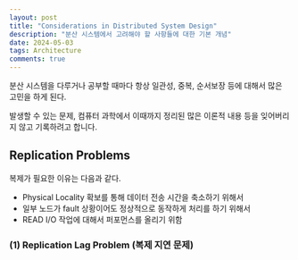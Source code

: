 ```yaml
---
layout: post
title: "Considerations in Distributed System Design"
description: "분산 시스템에서 고려해야 할 사항들에 대한 기본 개념"
date: 2024-05-03
tags: Architecture
comments: true
---
```


분산 시스템을 다루거나 공부할 때마다 항상 일관성, 중복, 순서보장 등에 대해서 많은 고민을 하게 된다.

발생할 수 있는 문제, 컴퓨터 과학에서 이때까지 정리된 많은 이론적 내용 등을 잊어버리지 않고 기록하려고 합니다.

## Replication Problems

복제가 필요한 이유는 다음과 같다.
- Physical Locality 확보를 통해 데이터 전송 시간을 축소하기 위해서
- 일부 노드가 fault 상황이어도 정상적으로 동작하게 처리를 하기 위해서
- READ I/O 작업에 대해서 퍼포먼스를 올리기 위함

### (1) Replication Lag Problem (복제 지연 문제)

